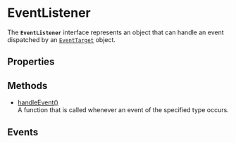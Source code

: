 # EventListener

<div class='overview'>The <strong><code>EventListener</code></strong> interface represents an object that can handle an event dispatched by an <a href="/en-US/docs/Web/API/EventTarget" title="EventTarget is a DOM interface implemented by objects that can receive events and may have listeners for them."><code>EventTarget</code></a> object.</div>

## Properties

<ul class="items properties">

</ul>

## Methods

<ul class="items methods">
  <li>
    <a href="">handleEvent()</a>
    <div>A function that is called whenever an event of the specified type occurs.</div>
  </li>
</ul>

## Events
